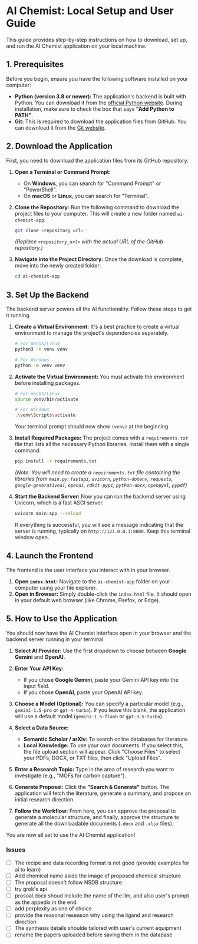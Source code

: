 # AI Chemist: Local Setup and User Guide

This guide provides step-by-step instructions on how to download, set up, and run the AI Chemist application on your local machine.

## 1. Prerequisites

Before you begin, ensure you have the following software installed on your computer:

* **Python (version 3.8 or newer):** The application's backend is built with Python. You can download it from the [official Python website](https://www.python.org/downloads/). During installation, make sure to check the box that says **"Add Python to PATH"**.
* **Git:** This is required to download the application files from GitHub. You can download it from the [Git website](https://git-scm.com/downloads).

## 2. Download the Application

First, you need to download the application files from its GitHub repository.

1.  **Open a Terminal or Command Prompt:**
    * On **Windows**, you can search for "Command Prompt" or "PowerShell".
    * On **macOS** or **Linux**, you can search for "Terminal".

2.  **Clone the Repository:**
    Run the following command to download the project files to your computer. This will create a new folder named `ai-chemist-app`.

    ```bash
    git clone <repository_url>
    ```
    *(Replace `<repository_url>` with the actual URL of the GitHub repository.)*

3.  **Navigate into the Project Directory:**
    Once the download is complete, move into the newly created folder:
    ```bash
    cd ai-chemist-app
    ```

## 3. Set Up the Backend

The backend server powers all the AI functionality. Follow these steps to get it running.

1.  **Create a Virtual Environment:**
    It's a best practice to create a virtual environment to manage the project's dependencies separately.

    ```bash
    # For macOS/Linux
    python3 -m venv venv

    # For Windows
    python -m venv venv
    ```

2.  **Activate the Virtual Environment:**
    You must activate the environment before installing packages.

    ```bash
    # For macOS/Linux
    source venv/bin/activate

    # For Windows
    .\venv\Scripts\activate
    ```
    Your terminal prompt should now show `(venv)` at the beginning.

3.  **Install Required Packages:**
    The project comes with a `requirements.txt` file that lists all the necessary Python libraries. Install them with a single command:

    ```bash
    pip install -r requirements.txt
    ```
    *(Note: You will need to create a `requirements.txt` file containing the libraries from `main.py`: `fastapi`, `uvicorn`, `python-dotenv`, `requests`, `google-generativeai`, `openai`, `rdkit-pypi`, `python-docx`, `openpyxl`, `pypdf`)*

4.  **Start the Backend Server:**
    Now you can run the backend server using Uvicorn, which is a fast ASGI server.

    ```bash
    uvicorn main:app --reload
    ```
    If everything is successful, you will see a message indicating that the server is running, typically on `http://127.0.0.1:8000`. Keep this terminal window open.

## 4. Launch the Frontend

The frontend is the user interface you interact with in your browser.

1.  **Open `index.html`:**
    Navigate to the `ai-chemist-app` folder on your computer using your file explorer.
2.  **Open in Browser:**
    Simply double-click the `index.html` file. It should open in your default web browser (like Chrome, Firefox, or Edge).

## 5. How to Use the Application

You should now have the AI Chemist interface open in your browser and the backend server running in your terminal.

1.  **Select AI Provider:**
    Use the first dropdown to choose between **Google Gemini** and **OpenAI**.

2.  **Enter Your API Key:**
    * If you chose **Google Gemini**, paste your Gemini API key into the input field.
    * If you chose **OpenAI**, paste your OpenAI API key.

3.  **Choose a Model (Optional):**
    You can specify a particular model (e.g., `gemini-1.5-pro` or `gpt-4-turbo`). If you leave this blank, the application will use a default model (`gemini-1.5-flash` or `gpt-3.5-turbo`).

4.  **Select a Data Source:**
    * **Semantic Scholar / arXiv:** To search online databases for literature.
    * **Local Knowledge:** To use your own documents. If you select this, the file upload section will appear. Click "Choose Files" to select your PDFs, DOCX, or TXT files, then click "Upload Files".

5.  **Enter a Research Topic:**
    Type in the area of research you want to investigate (e.g., "MOFs for carbon capture").

6.  **Generate Proposal:**
    Click the **"Search & Generate"** button. The application will fetch the literature, generate a summary, and propose an initial research direction.

7.  **Follow the Workflow:**
    From here, you can approve the proposal to generate a molecular structure, and finally, approve the structure to generate all the downloadable documents (`.docx` and `.xlsx` files).

You are now all set to use the AI Chemist application!


### Issues
- [ ] The recipe and data recording format is not good (provide examples for ai to learn)
- [ ] Add chemical name aside the image of proposed chemical structure
- [ ] The proposal doesn't follow NSDB structure
- [ ] try grok's api
- [ ] prosoal.docx shoud include the name of the llm, and also user's prompt as the appedix in the end.
- [ ] add perplexity as one of choice.
- [ ] provide the reasonal reseason why using the ligand and research direction
- [ ] The synthesis details shoulde tailored with user's current equipment
- [ ] rename the papers uploaded before saving them in the database
